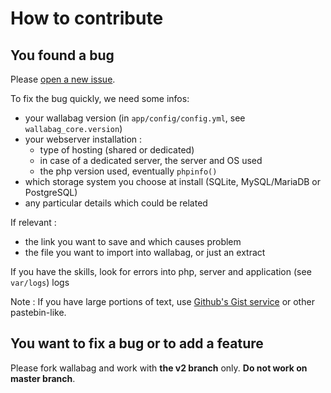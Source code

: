 # How to contribute

## You found a bug
Please [open a new issue](https://github.com/wallabag/wallabag/issues/new).

To fix the bug quickly, we need some infos:
* your wallabag version (in `app/config/config.yml`, see `wallabag_core.version`)
* your webserver installation :
  * type of hosting (shared or dedicated)
  * in case of a dedicated server, the server and OS used
  * the php version used, eventually `phpinfo()`
* which storage system you choose at install (SQLite, MySQL/MariaDB or PostgreSQL)
* any particular details which could be related

If relevant :
* the link you want to save and which causes problem
* the file you want to import into wallabag, or just an extract

If you have the skills, look for errors into php, server and application (see `var/logs`) logs

Note : If you have large portions of text, use [Github's Gist service](https://gist.github.com/) or other pastebin-like.

## You want to fix a bug or to add a feature
Please fork wallabag and work with **the v2 branch** only. **Do not work on master branch**.
